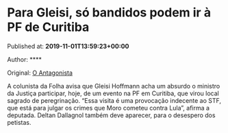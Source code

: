 
# Para Gleisi, só bandidos podem ir à PF de Curitiba

Published at: **2019-11-01T13:59:23+00:00**

Author: ****

Original: [O Antagonista](https://www.oantagonista.com/brasil/para-gleisi-so-bandidos-podem-ir-a-pf-de-curitiba/)

A colunista da Folha avisa que Gleisi Hoffmann acha um absurdo o ministro da Justiça participar, hoje, de um evento na PF em Curitiba, que virou local sagrado de peregrinação.
“Essa visita é uma provocação indecente ao STF, que está para julgar os crimes que Moro cometeu contra Lula”, afirma a deputada.
Deltan Dallagnol também deve aparecer, para o desespero dos petistas.
